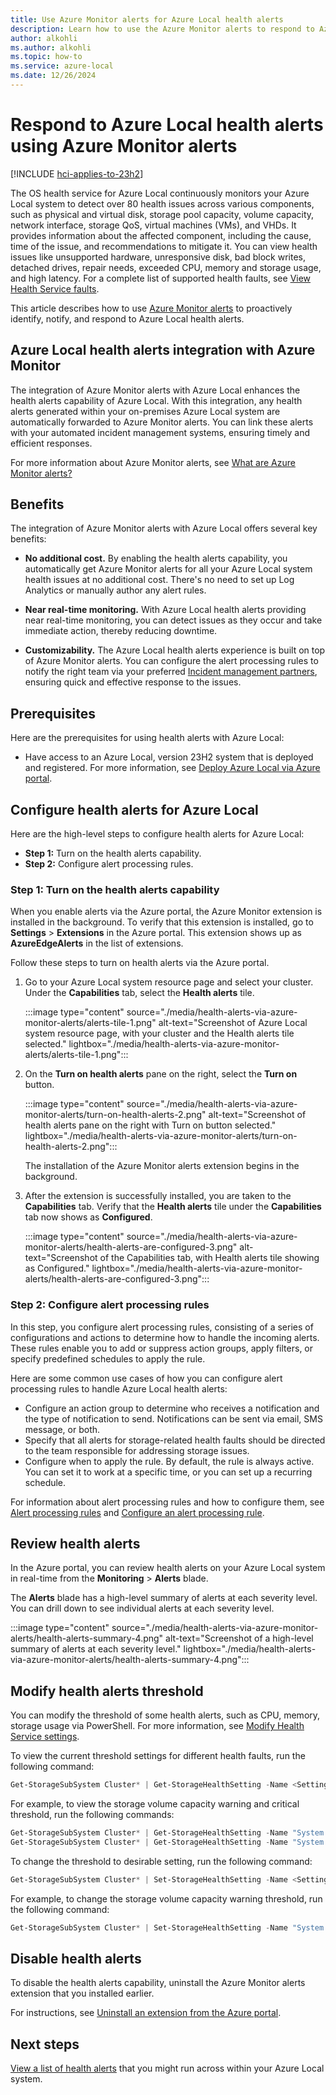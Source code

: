 ```yaml
---
title: Use Azure Monitor alerts for Azure Local health alerts
description: Learn how to use the Azure Monitor alerts to respond to Azure Local health alerts.
author: alkohli
ms.author: alkohli
ms.topic: how-to
ms.service: azure-local
ms.date: 12/26/2024
---
```


# Respond to Azure Local health alerts using Azure Monitor alerts

[!INCLUDE [hci-applies-to-23h2](../includes/hci-applies-to-23h2.md)]

The OS health service for Azure Local continuously monitors your Azure Local system to detect over 80 health issues across various components, such as physical and virtual disk, storage pool capacity, volume capacity, network interface, storage QoS, virtual machines (VMs), and VHDs. It provides information about the affected component, including the cause, time of the issue, and recommendations to mitigate it. You can view health issues like unsupported hardware, unresponsive disk, bad block writes, detached drives, repair needs, exceeded CPU, memory and storage usage, and high latency. For a complete list of supported health faults, see [View Health Service faults](./health-service-faults.md).

This article describes how to use [Azure Monitor alerts](/azure/azure-monitor/alerts/alerts-overview) to proactively identify, notify, and respond to Azure Local health alerts.

## Azure Local health alerts integration with Azure Monitor

The integration of Azure Monitor alerts with Azure Local enhances the health alerts capability of Azure Local. With this integration, any health alerts generated within your on-premises Azure Local system are automatically forwarded to Azure Monitor alerts. You can link these alerts with your automated incident management systems, ensuring timely and efficient responses.

For more information about Azure Monitor alerts, see [What are Azure Monitor alerts?](/azure/azure-monitor/alerts/alerts-overview)

## Benefits

The integration of Azure Monitor alerts with Azure Local offers several key benefits:

- **No additional cost.** By enabling the health alerts capability, you automatically get Azure Monitor alerts for all your Azure Local system health issues at no additional cost. There's no need to set up Log Analytics or manually author any alert rules.

- **Near real-time monitoring.** With Azure Local health alerts providing near real-time monitoring, you can detect issues as they occur and take immediate action, thereby reducing downtime.

- **Customizability.** The Azure Local health alerts experience is built on top of Azure Monitor alerts. You can configure the alert processing rules to notify the right team via your preferred [Incident management partners](/azure/azure-monitor/partners), ensuring quick and effective response to the issues.

## Prerequisites

Here are the prerequisites for using health alerts with Azure Local:

- Have access to an Azure Local, version 23H2 system that is deployed and registered. For more information, see [Deploy Azure Local via Azure portal](../deploy/deploy-via-portal.md).

## Configure health alerts for Azure Local

Here are the high-level steps to configure health alerts for Azure Local:

- **Step 1:** Turn on the health alerts capability.
- **Step 2:** Configure alert processing rules.

### Step 1: Turn on the health alerts capability

When you enable alerts via the Azure portal, the Azure Monitor extension is installed in the background. To verify that this extension is installed, go to **Settings** > **Extensions** in the Azure portal. This extension shows up as **AzureEdgeAlerts** in the list of extensions.

Follow these steps to turn on health alerts via the Azure portal.

1. Go to your Azure Local system resource page and select your cluster. Under the **Capabilities** tab, select the **Health alerts** tile.

   :::image type="content" source="./media/health-alerts-via-azure-monitor-alerts/alerts-tile-1.png" alt-text="Screenshot of Azure Local system resource page, with your cluster and the Health alerts tile selected." lightbox="./media/health-alerts-via-azure-monitor-alerts/alerts-tile-1.png":::

2. On the **Turn on health alerts** pane on the right, select the **Turn on** button.  

   :::image type="content" source="./media/health-alerts-via-azure-monitor-alerts/turn-on-health-alerts-2.png" alt-text="Screenshot of health alerts pane on the right with Turn on button selected." lightbox="./media/health-alerts-via-azure-monitor-alerts/turn-on-health-alerts-2.png":::

   The installation of the Azure Monitor alerts extension begins in the background.

3. After the extension is successfully installed, you are taken to the **Capabilities** tab. Verify that the **Health alerts** tile under the **Capabilities** tab now shows as **Configured**.

   :::image type="content" source="./media/health-alerts-via-azure-monitor-alerts/health-alerts-are-configured-3.png" alt-text="Screenshot of the Capabilities tab, with Health alerts tile showing as Configured." lightbox="./media/health-alerts-via-azure-monitor-alerts/health-alerts-are-configured-3.png":::

### Step 2: Configure alert processing rules

In this step, you configure alert processing rules, consisting of a series of configurations and actions to determine how to handle the incoming alerts. These rules enable you to add or suppress action groups, apply filters, or specify predefined schedules to apply the rule.

Here are some common use cases of how you can configure alert processing rules to handle Azure Local health alerts:

- Configure an action group to determine who receives a notification and the type of notification to send. Notifications can be sent via email, SMS message, or both.
- Specify that all alerts for storage-related health faults should be directed to the team responsible for addressing storage issues.
- Configure when to apply the rule. By default, the rule is always active. You can set it to work at a specific time, or you can set up a recurring schedule.

For information about alert processing rules and how to configure them, see [Alert processing rules](/azure/azure-monitor/alerts/alerts-processing-rules?tabs=portal) and [Configure an alert processing rule](/azure/azure-monitor/alerts/alerts-processing-rules?tabs=portal#configure-an-alert-processing-rule).

## Review health alerts

In the Azure portal, you can review health alerts on your Azure Local system in real-time from the **Monitoring** > **Alerts** blade.

The **Alerts** blade has a high-level summary of alerts at each severity level. You can drill down to see individual alerts at each severity level.

   :::image type="content" source="./media/health-alerts-via-azure-monitor-alerts/health-alerts-summary-4.png" alt-text="Screenshot of a high-level summary of alerts at each severity level." lightbox="./media/health-alerts-via-azure-monitor-alerts/health-alerts-summary-4.png":::

<!--The **Overview** page of your Azure Local system resource page also displays the alerts.

   ![Screenshot of the Overview page of your Azure Local system resource page with the alerts displayed.](./media/health-alerts-via-azure-monitor-alerts/health-alerts-summary-5.png)-->

## Modify health alerts threshold

You can modify the threshold of some health alerts, such as CPU, memory, storage usage via PowerShell. For more information, see [Modify Health Service settings](./health-service-settings.md).

To view the current threshold settings for different health faults, run the following command:

```powershell
Get-StorageSubSystem Cluster* | Get-StorageHealthSetting -Name <SettingName>
```

For example, to view the storage volume capacity warning and critical threshold, run the following commands:

```powershell
Get-StorageSubSystem Cluster* | Get-StorageHealthSetting -Name "System.Storage.Volume.CapacityThreshold.Warning"
Get-StorageSubSystem Cluster* | Get-StorageHealthSetting -Name "System.Storage.Volume.CapacityThreshold.Critical"
```

To change the threshold to desirable setting, run the following command:

```powershell
Get-StorageSubSystem Cluster* | Set-StorageHealthSetting -Name <SettingName> -Value <Value>
```

For example, to change the storage volume capacity warning threshold, run the following command:

```powershell
Get-StorageSubSystem Cluster* | Set-StorageHealthSetting -Name "System.Storage.Volume.CapacityThreshold.Warning" -Value 70
```

## Disable health alerts

To disable the health alerts capability, uninstall the Azure Monitor alerts extension that you installed earlier.

For instructions, see [Uninstall an extension from the Azure portal](./arc-extension-management.md#uninstall-an-extension).

## Next steps

[View a list of health alerts](./health-service-faults.md) that you might run across within your Azure Local system.
